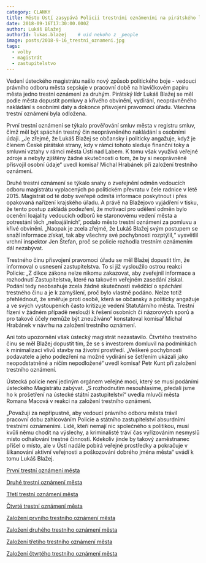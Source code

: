 ```yaml
---
category: CLANKY
title: Město Ústí zasypává Policii trestními oznámeními na pirátského lídra
date: 2018-09-16T17:30:00.000Z
author: Lukáš Blažej
authorId: lukas.blazej    # uid nekoho z _people
image: posts/2018-9-16_trestni_oznameni.jpg
tags:
  - volby
  - magistrát
  - zastupitelstvo
---
```


Vedení ústeckého magistrátu našlo nový způsob politického boje - vedoucí právního odboru města sepsiuje v pracovní době na hlavičkovém papíru města jedno trestní oznámení za druhým. Pirátský lídr Lukáš Blažej se měl podle města dopustit pomluvy a křivého obvinění, vydírání, neoprávněného nakládání s osobními daty a dokonce přisvojení pravomoci úřadu. Všechna trestní oznámení byla odložena.

První trestní oznámení se týkalo prověřování smluv města v registru smluv, čímž měl být spáchán trestný čin neoprávněného nakládání s osobními údaji. „Je zřejmé, že Lukáš Blažej se občansky i politicky angažuje, když je členem České pirátské strany, kdy v rámci tohoto sleduje finanční toky a smluvní vztahy v rámci města Ústí nad Labem. K tomu však využívá veřejné zdroje a nebyly zjištěny žádné skutečnosti o tom, že by si neoprávněně přisvojil osobní údaje“ uvedl komisař Michal Hrabánek při založení trestního oznámení.

Druhé trestní oznámení se týkalo snahy o zveřejnění odměn vedoucích odboru magistrátu vyplacených po politickém převratu v čele radnice v létě 2015. Magistrát od té doby sveřepě odmítá informace poskytnout i přes opakovaná nařízení krajského úřadu. A právě na Blažejovo vyjádření v tisku, že tento postup zakládá podezření, že motivací pro udělení odměn bylo ocenění loajality vedoucích odborů ke staronovému vedení města a potrestání těch „neloajálních“, podalo město trestní oznámení za pomluvu a křivé obvinění. „Naopak je zcela zřejmé, že Lukáš Blažej svým postupem se snaží informace získat, tak aby všechny své pochybnosti rozptýlil,“ vysvětlil vrchní inspektor Jen Štefan, proč se policie rozhodla trestním oznámením dál nezabývat.

Trestného činu přisvojení pravomoci úřadu se měl Blažej dopustit tím, že informoval o usnesení zastupitelstva. To si již vysloužilo ostrou reakci Policie: „Z dikce zákona nelze nikomu zakazovat, aby zveřejnil informace a rozhodnutí Zastupitelstva, které na takovém veřejném zasedání získal. Podání tedy neobsahuje zcela žádné skutečnosti svědčící o spáchání trestného činu a je k 
zamyšlení, proč bylo vlastně podáno. Nelze totiž přehlédnout, že směřuje proti osobě, která se občansky a politicky angažuje a ve svých vystoupeních často kritizuje vedení Statutárního města. Trestní řízení v žádném případě neslouží k řešení osobních či názorových sporů a pro takové účely nemůže být zneužíváno“ konstatoval komisař Michal Hrabánek v návrhu na založení trestního oznámení.

Ani toto upozornění však ústecký magistrát nezastavilo. Čtvrtého trestného činu se měl Blažej dopustit tím, že se s investorem domluvil na podmínkách k minimalizaci vlivů stavby na životní prostředí. „Veškeré pochybnosti podavatele a jeho podezření na možné vydírání se šetřením ukázali jako neopodstatněné a ničím nepodložené“ uvedl komisař Petr Kunt při založení trestního oznámení.

Ústecká policie není jediným orgánem veřejné moci, který se musí podáními ústeckého Magistrátu zabývat. „S rozhodnutím nesouhlasíme, předali jsme ho k prošetření na ústecké státní zastupitelství“ uvedla mluvčí města Romana Macová v reakci na založení trestního oznámení.

„Považuji za nepřípustné, aby vedoucí právního odboru města trávil pracovní dobu zahlcováním Policie a státního zastupitelství absurdními trestními oznámeními. Lidé, kteří nemají nic společného s politikou, musí kvůli němu chodit na výslechy, a kriminalisté tráví čas vyřizováním nesmyslů místo odhalování trestné činnosti. Kdekoliv jinde by takový zaměstnanec přišel o místo, ale v Ústí nadále pobírá veřejné prostředky a pokračuje v šikanování aktivní veřejnosti a poškozování dobrého jména města“ uvádí k tomu Lukáš Blažej.

[První trestní oznámení města](posts/TO1.pdf)

[Druhé trestní oznámení města](posts/TO2.pdf)

[Třetí trestní oznámení města](posts/TO3.pdf)

[Čtvrté trestní oznámení města](posts/TO4.pdf)

[Založení prvního trestního oznámení města](posts/Z1.pdf)

[Založení druhého trestního oznámení města](posts/Z2.pdf)

[Založení třetího trestního oznámení města](posts/Z3.pdf)

[Založení čtvrtého trestního oznámení města](posts/Z4.pdf)

